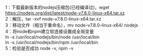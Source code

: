 1：下载最新版本的nodejs压缩包(已经编译过)，wget https://nodejs.org/dist/latest/node-v7.8.0-linux-x64.tar.xz  
2：解压，tar -xvf node-v7.8.0-linux-x64.tar.xz  
3：移动文件（相当于重命名），mv node-v7.8.0-linux-x64/ nodejs  
4：将node和npm建立软连接设置成全局变量  
ln -s /usr/local/nodejs/bin/node /usr/local/bin  
ln -s /usr/local/nodejs/bin/npm /usr/local/bin   
5：检验是否成功 node -v, npm -v  
